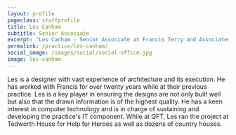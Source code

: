 ```yaml
---
layout: profile
pageclass: staffprofile
title: Les Canham
subtitle: Senior Associate
excerpt: "Les Canham - Senior Associate at Francis Terry and Associates"
permalink: /practice/les-canham/
social_image: /images/social/social-office.jpg
image: les-canham
---
```


<p>
Les is a designer with vast experience of architecture and its execution.  He has worked with Francis for over twenty years while at their previous practice.  Les is a key player in ensuring the designs are not only built well but also that the drawn information is of the highest quality.  He has a keen interest in computer technology and is in charge of sustaining and developing the practice's IT component.  While at QFT, Les ran the project at Tedworth House for Help for Heroes as well as dozens of country houses. 
</p>